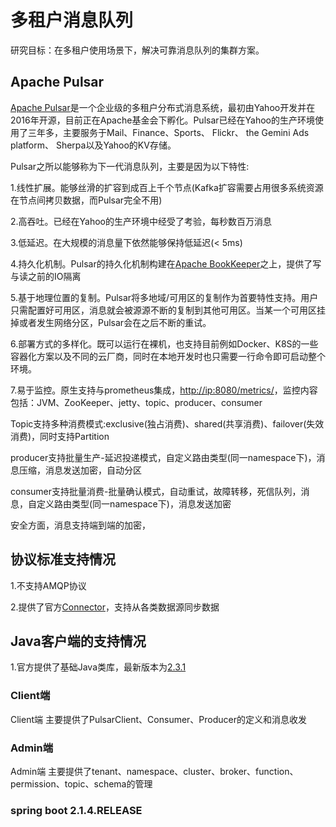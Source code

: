 # 多租户消息队列

研究目标：在多租户使用场景下，解决可靠消息队列的集群方案。
## Apache Pulsar
[Apache Pulsar](https://github.com/apache/pulsar)是一个企业级的多租户分布式消息系统，最初由Yahoo开发并在2016年开源，目前正在Apache基金会下孵化。Pulsar已经在Yahoo的生产环境使用了三年多，主要服务于Mail、Finance、Sports、 Flickr、 the Gemini Ads platform、 Sherpa以及Yahoo的KV存储。

Pulsar之所以能够称为下一代消息队列，主要是因为以下特性:

1.线性扩展。能够丝滑的扩容到成百上千个节点(Kafka扩容需要占用很多系统资源在节点间拷贝数据，而Pulsar完全不用)

2.高吞吐。已经在Yahoo的生产环境中经受了考验，每秒数百万消息

3.低延迟。在大规模的消息量下依然能够保持低延迟(< 5ms)

4.持久化机制。Pulsar的持久化机制构建在[Apache BookKeeper](https://github.com/apache/bookkeeper)之上，提供了写与读之前的IO隔离

5.基于地理位置的复制。Pulsar将多地域/可用区的复制作为首要特性支持。用户只需配置好可用区，消息就会被源源不断的复制到其他可用区。当某一个可用区挂掉或者发生网络分区，Pulsar会在之后不断的重试。

6.部署方式的多样化。既可以运行在裸机，也支持目前例如Docker、K8S的一些容器化方案以及不同的云厂商，同时在本地开发时也只需要一行命令即可启动整个环境。

7.易于监控。原生支持与prometheus集成，[http://ip:8080/metrics/](http://192.168.1.1:8080/metrics/)，监控内容包括：JVM、ZooKeeper、jetty、topic、producer、consumer

Topic支持多种消费模式:exclusive(独占消费)、shared(共享消费)、failover(失效消费)，同时支持Partition

producer支持批量生产-延迟投递模式，自定义路由类型(同一namespace下)，消息压缩，消息发送加密，自动分区

consumer支持批量消费-批量确认模式，自动重试，故障转移，死信队列，消息，自定义路由类型(同一namespace下)，消息发送加密

安全方面，消息支持端到端的加密，

## 协议标准支持情况
1.不支持AMQP协议

2.提供了官方[Connector](https://pulsar.apache.org/docs/zh-CN/io-connectors/)，支持从各类数据源同步数据

## Java客户端的支持情况
1.官方提供了基础Java类库，最新版本为[2.3.1](https://pulsar.apache.org/docs/zh-CN/client-libraries-java/)

### Client端

Client端 主要提供了PulsarClient、Consumer、Producer的定义和消息收发

### Admin端

Admin端 主要提供了tenant、namespace、cluster、broker、function、permission、topic、schema的管理

### spring boot 2.1.4.RELEASE
